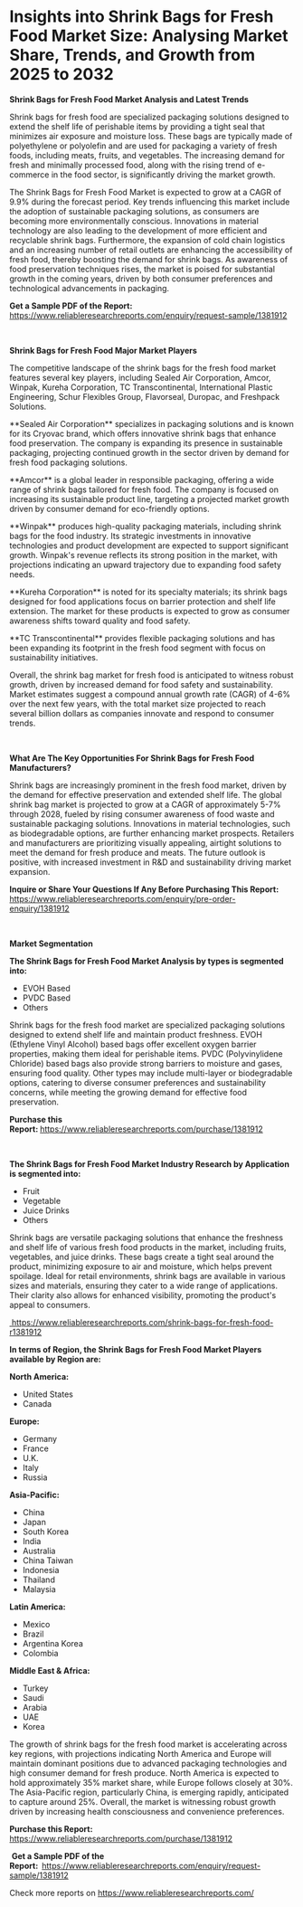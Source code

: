 <p><h1>Insights into Shrink Bags for Fresh Food Market Size: Analysing Market Share, Trends, and Growth from 2025 to 2032</h1></p><p><strong>Shrink Bags for Fresh Food Market Analysis and Latest Trends</strong></p>
<p><p>Shrink bags for fresh food are specialized packaging solutions designed to extend the shelf life of perishable items by providing a tight seal that minimizes air exposure and moisture loss. These bags are typically made of polyethylene or polyolefin and are used for packaging a variety of fresh foods, including meats, fruits, and vegetables. The increasing demand for fresh and minimally processed food, along with the rising trend of e-commerce in the food sector, is significantly driving the market growth.</p><p>The Shrink Bags for Fresh Food Market is expected to grow at a CAGR of 9.9% during the forecast period. Key trends influencing this market include the adoption of sustainable packaging solutions, as consumers are becoming more environmentally conscious. Innovations in material technology are also leading to the development of more efficient and recyclable shrink bags. Furthermore, the expansion of cold chain logistics and an increasing number of retail outlets are enhancing the accessibility of fresh food, thereby boosting the demand for shrink bags. As awareness of food preservation techniques rises, the market is poised for substantial growth in the coming years, driven by both consumer preferences and technological advancements in packaging.</p></p>
<p><strong>Get a Sample PDF of the Report:&nbsp;</strong> <a href="https://www.reliableresearchreports.com/enquiry/request-sample/1381912?utm_campaign=2009&utm_medium=2&utm_source=Github&utm_content=ia&utm_term=01022025&utm_id=shrink-bags-for-fresh-food">https://www.reliableresearchreports.com/enquiry/request-sample/1381912</a></p>
<p>&nbsp;</p>
<p><strong>Shrink Bags for Fresh Food Major Market Players</strong></p>
<p><p>The competitive landscape of the shrink bags for the fresh food market features several key players, including Sealed Air Corporation, Amcor, Winpak, Kureha Corporation, TC Transcontinental, International Plastic Engineering, Schur Flexibles Group, Flavorseal, Duropac, and Freshpack Solutions.</p><p>**Sealed Air Corporation** specializes in packaging solutions and is known for its Cryovac brand, which offers innovative shrink bags that enhance food preservation. The company is expanding its presence in sustainable packaging, projecting continued growth in the sector driven by demand for fresh food packaging solutions. </p><p>**Amcor** is a global leader in responsible packaging, offering a wide range of shrink bags tailored for fresh food. The company is focused on increasing its sustainable product line, targeting a projected market growth driven by consumer demand for eco-friendly options.</p><p>**Winpak** produces high-quality packaging materials, including shrink bags for the food industry. Its strategic investments in innovative technologies and product development are expected to support significant growth. Winpak's revenue reflects its strong position in the market, with projections indicating an upward trajectory due to expanding food safety needs.</p><p>**Kureha Corporation** is noted for its specialty materials; its shrink bags designed for food applications focus on barrier protection and shelf life extension. The market for these products is expected to grow as consumer awareness shifts toward quality and food safety.</p><p>**TC Transcontinental** provides flexible packaging solutions and has been expanding its footprint in the fresh food segment with focus on sustainability initiatives. </p><p>Overall, the shrink bag market for fresh food is anticipated to witness robust growth, driven by increased demand for food safety and sustainability. Market estimates suggest a compound annual growth rate (CAGR) of 4-6% over the next few years, with the total market size projected to reach several billion dollars as companies innovate and respond to consumer trends.</p></p>
<p>&nbsp;</p>
<p><strong>What Are The Key Opportunities For Shrink Bags for Fresh Food Manufacturers?</strong></p>
<p><p>Shrink bags are increasingly prominent in the fresh food market, driven by the demand for effective preservation and extended shelf life. The global shrink bag market is projected to grow at a CAGR of approximately 5-7% through 2028, fueled by rising consumer awareness of food waste and sustainable packaging solutions. Innovations in material technologies, such as biodegradable options, are further enhancing market prospects. Retailers and manufacturers are prioritizing visually appealing, airtight solutions to meet the demand for fresh produce and meats. The future outlook is positive, with increased investment in R&D and sustainability driving market expansion.</p></p>
<p><strong>Inquire or Share Your Questions If Any Before Purchasing This Report:</strong> <a href="https://www.reliableresearchreports.com/enquiry/pre-order-enquiry/1381912?utm_campaign=2009&utm_medium=2&utm_source=Github&utm_content=ia&utm_term=01022025&utm_id=shrink-bags-for-fresh-food">https://www.reliableresearchreports.com/enquiry/pre-order-enquiry/1381912</a></p>
<p>&nbsp;</p>
<p><strong>Market Segmentation</strong></p>
<p><strong>The Shrink Bags for Fresh Food Market Analysis by types is segmented into:</strong></p>
<p><ul><li>EVOH Based</li><li>PVDC Based</li><li>Others</li></ul></p>
<p><p>Shrink bags for the fresh food market are specialized packaging solutions designed to extend shelf life and maintain product freshness. EVOH (Ethylene Vinyl Alcohol) based bags offer excellent oxygen barrier properties, making them ideal for perishable items. PVDC (Polyvinylidene Chloride) based bags also provide strong barriers to moisture and gases, ensuring food quality. Other types may include multi-layer or biodegradable options, catering to diverse consumer preferences and sustainability concerns, while meeting the growing demand for effective food preservation.</p></p>
<p><strong>Purchase this Report:&nbsp;</strong><a href="https://www.reliableresearchreports.com/purchase/1381912?utm_campaign=2009&utm_medium=2&utm_source=Github&utm_content=ia&utm_term=01022025&utm_id=shrink-bags-for-fresh-food">https://www.reliableresearchreports.com/purchase/1381912</a></p>
<p>&nbsp;</p>
<p><strong>The Shrink Bags for Fresh Food Market Industry Research by Application is segmented into:</strong></p>
<p><ul><li>Fruit</li><li>Vegetable</li><li>Juice Drinks</li><li>Others</li></ul></p>
<p><p>Shrink bags are versatile packaging solutions that enhance the freshness and shelf life of various fresh food products in the market, including fruits, vegetables, and juice drinks. These bags create a tight seal around the product, minimizing exposure to air and moisture, which helps prevent spoilage. Ideal for retail environments, shrink bags are available in various sizes and materials, ensuring they cater to a wide range of applications. Their clarity also allows for enhanced visibility, promoting the product's appeal to consumers.</p></p>
<p><a href="https://www.reliableresearchreports.com/shrink-bags-for-fresh-food-r1381912?utm_campaign=2009&utm_medium=2&utm_source=Github&utm_content=ia&utm_term=01022025&utm_id=shrink-bags-for-fresh-food">&nbsp;https://www.reliableresearchreports.com/shrink-bags-for-fresh-food-r1381912</a></p>
<p><strong>In terms of Region, the Shrink Bags for Fresh Food Market Players available by Region are:</strong></p>
<p>
    <p> <strong> North America: </strong>
        <ul>
            <li>United States</li>
            <li>Canada</li>
        </ul>
        </p> 
    <p> <strong> Europe: </strong>
        <ul>
            <li>Germany</li>
            <li>France</li>
            <li>U.K.</li>
            <li>Italy</li>
            <li>Russia</li>
        </ul>
        </p> 
    <p> <strong> Asia-Pacific: </strong>
        <ul>
            <li>China</li>
            <li>Japan</li>
            <li>South Korea</li>
            <li>India</li>
            <li>Australia</li>
            <li>China Taiwan</li>
            <li>Indonesia</li>
            <li>Thailand</li>
            <li>Malaysia</li>
        </ul>
        </p> 
    <p> <strong> Latin America: </strong>
        <ul>
            <li>Mexico</li>
            <li>Brazil</li>
            <li>Argentina Korea</li>
            <li>Colombia</li>
        </ul>
        </p> 
    <p> <strong> Middle East & Africa: </strong>
        <ul>
            <li>Turkey</li>
            <li>Saudi</li>
            <li>Arabia</li>
            <li>UAE</li>
            <li>Korea</li>
        </ul>
    </p>
    </p>
<p><p>The growth of shrink bags for the fresh food market is accelerating across key regions, with projections indicating North America and Europe will maintain dominant positions due to advanced packaging technologies and high consumer demand for fresh produce. North America is expected to hold approximately 35% market share, while Europe follows closely at 30%. The Asia-Pacific region, particularly China, is emerging rapidly, anticipated to capture around 25%. Overall, the market is witnessing robust growth driven by increasing health consciousness and convenience preferences.</p></p>
<p><strong>Purchase this Report: </strong><a href="https://www.reliableresearchreports.com/purchase/1381912?utm_campaign=2009&utm_medium=2&utm_source=Github&utm_content=ia&utm_term=01022025&utm_id=shrink-bags-for-fresh-food">https://www.reliableresearchreports.com/purchase/1381912</a></p>
<p>&nbsp;<strong>Get a Sample PDF of the Report:&nbsp;&nbsp;</strong><a href="https://www.reliableresearchreports.com/enquiry/request-sample/1381912?utm_campaign=2009&utm_medium=2&utm_source=Github&utm_content=ia&utm_term=01022025&utm_id=shrink-bags-for-fresh-food">https://www.reliableresearchreports.com/enquiry/request-sample/1381912</a></p>
<p><strong></strong></p>
<p>Check more reports on <a href="https://www.reliableresearchreports.com/?utm_campaign=2009&utm_medium=2&utm_source=Github&utm_content=ia&utm_term=01022025&utm_id=shrink-bags-for-fresh-food">https://www.reliableresearchreports.com/</a></p>